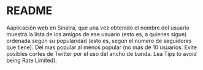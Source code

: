 README
=========

Aaplicación web en Sinatra, que una vez obtenido el nombre del usuario muestra
la lista de los amigos de ese usuario (esto es, a quienes sigue) ordenada según su popularidad (esto es, según el número de seguidores que tiene). 
Del mas popular al menos popular (no mas de 10 usuarios. Evite posibles cortes de Twitter por el uso del ancho de banda. Lea Tips to avoid being Rate Limited). 
